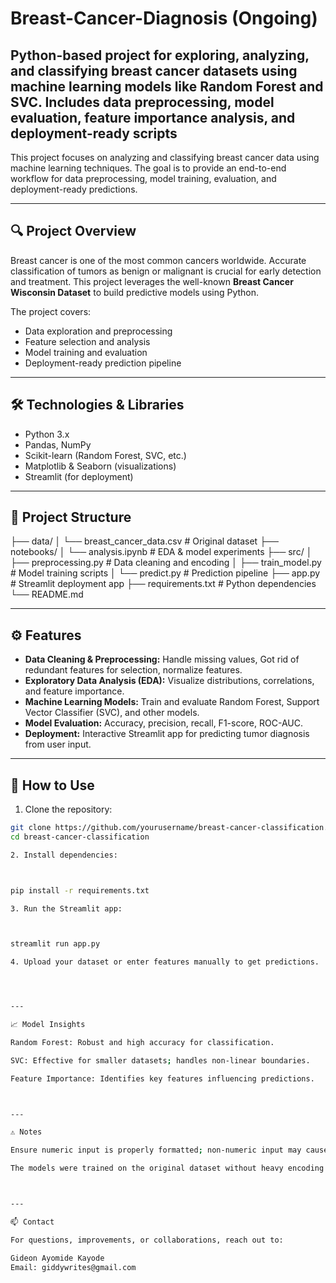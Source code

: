 # Breast-Cancer-Diagnosis (Ongoing)
## Python-based project for exploring, analyzing, and classifying breast cancer datasets using machine learning models like Random Forest and SVC. Includes data preprocessing, model evaluation, feature importance analysis, and deployment-ready scripts

This project focuses on analyzing and classifying breast cancer data using machine learning techniques. The goal is to provide an end-to-end workflow for data preprocessing, model training, evaluation, and deployment-ready predictions.

---

## 🔍 Project Overview

Breast cancer is one of the most common cancers worldwide. Accurate classification of tumors as benign or malignant is crucial for early detection and treatment. This project leverages the well-known **Breast Cancer Wisconsin Dataset** to build predictive models using Python.

The project covers:

- Data exploration and preprocessing
- Feature selection and analysis
- Model training and evaluation
- Deployment-ready prediction pipeline

---

## 🛠️ Technologies & Libraries

- Python 3.x
- Pandas, NumPy
- Scikit-learn (Random Forest, SVC, etc.)
- Matplotlib & Seaborn (visualizations)
- Streamlit (for deployment)

---

## 📂 Project Structure

├── data/ │   └── breast_cancer_data.csv      # Original dataset ├── notebooks/ │   └── analysis.ipynb              # EDA & model experiments ├── src/ │   ├── preprocessing.py            # Data cleaning and encoding │   ├── train_model.py              # Model training scripts │   └── predict.py                  # Prediction pipeline ├── app.py                          # Streamlit deployment app ├── requirements.txt                # Python dependencies └── README.md

---

## ⚙️ Features

- **Data Cleaning & Preprocessing:** Handle missing values, Got rid of redundant features for selection, normalize features.
- **Exploratory Data Analysis (EDA):** Visualize distributions, correlations, and feature importance.
- **Machine Learning Models:** Train and evaluate Random Forest, Support Vector Classifier (SVC), and other models.
- **Model Evaluation:** Accuracy, precision, recall, F1-score, ROC-AUC.
- **Deployment:** Interactive Streamlit app for predicting tumor diagnosis from user input.

---

## 🧠 How to Use

1. Clone the repository:

```bash
git clone https://github.com/yourusername/breast-cancer-classification.git
cd breast-cancer-classification

2. Install dependencies:



pip install -r requirements.txt

3. Run the Streamlit app:



streamlit run app.py

4. Upload your dataset or enter features manually to get predictions.




---

📈 Model Insights

Random Forest: Robust and high accuracy for classification.

SVC: Effective for smaller datasets; handles non-linear boundaries.

Feature Importance: Identifies key features influencing predictions.



---

⚠️ Notes

Ensure numeric input is properly formatted; non-numeric input may cause errors.

The models were trained on the original dataset without heavy encoding for the target variable, as Random Forest and SVC handle categorical targets differently.



---

📫 Contact

For questions, improvements, or collaborations, reach out to:

Gideon Ayomide Kayode
Email: giddywrites@gmail.com
